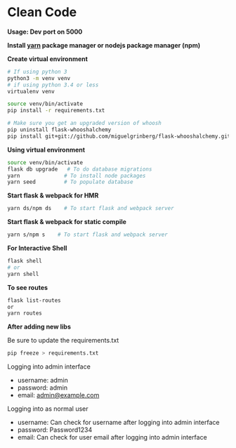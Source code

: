 # Clean Code

**Usage: Dev port on 5000**

**Install [yarn](https://yarnpkg.com/lang/en/docs/install/#debian-stable) package manager or nodejs package manager (npm)**

**Create virtual environment**
```bash
# If using python 3
python3 -m venv venv
# if using python 3.4 or less
virtualenv venv

source venv/bin/activate
pip install -r requirements.txt

# Make sure you get an upgraded version of whoosh
pip uninstall flask-whooshalchemy
pip install git+git://github.com/miguelgrinberg/flask-whooshalchemy.git
```

**Using virtual environment**
```bash
source venv/bin/activate
flask db upgrade   # To do database migrations
yarn              # To install node packages
yarn seed         # To populate database
```
**Start flask & webpack for HMR**
```bash
yarn ds/npm ds    # To start flask and webpack server
```
**Start flask & webpack for static compile**
```bash
yarn s/npm s    # To start flask and webpack server
```
**For Interactive Shell**
```bash
flask shell
# or
yarn shell
```

**To see routes**
```bash
flask list-routes
or
yarn routes
```

**After adding new libs**

Be sure to update the requirements.txt
```bash
pip freeze > requirements.txt
```
Logging into admin interface

* username: admin
* password: admin
* email: admin@example.com

Logging into as normal user

* username: Can check for username after logging into admin interface
* password: Password1234
* email: Can check for user email after logging into admin interface
